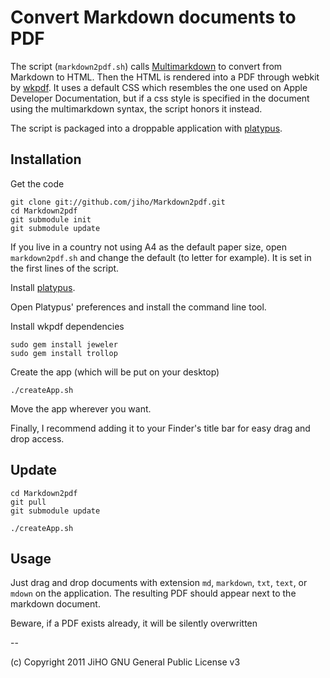 
# Convert Markdown documents to PDF

The script (`markdown2pdf.sh`) calls [Multimarkdown](http://fletcherpenney.net/multimarkdown/ "MultiMarkdown") to convert from Markdown to HTML. Then the HTML is rendered into a PDF through webkit by [wkpdf](http://plessl.github.com/wkpdf/ "wkpdf &mdash; a command line HTML to PDF converter for Mac OS X"). It uses a default CSS which resembles the one used on Apple Developer Documentation, but if a css style is specified in the document using the multimarkdown syntax, the script honors it instead.

The script is packaged into a droppable application with [platypus](http://www.sveinbjorn.org/platypus "Platypus | Sveinbjorn Thordarson").

## Installation

Get the code

	git clone git://github.com/jiho/Markdown2pdf.git
	cd Markdown2pdf
	git submodule init
	git submodule update

If you live in a country not using A4 as the default paper size, open `markdown2pdf.sh` and change the default (to letter for example). It is set in the first lines of the script.

Install [platypus](http://www.sveinbjorn.org/platypus "Platypus | Sveinbjorn Thordarson").

Open Platypus' preferences and install the command line tool.

Install wkpdf dependencies

    sudo gem install jeweler
    sudo gem install trollop

Create the app (which will be put on your desktop)

	./createApp.sh

Move the app wherever you want.

Finally, I recommend adding it to your Finder's title bar for easy drag and drop access.

## Update

	cd Markdown2pdf
	git pull
	git submodule update

	./createApp.sh

## Usage

Just drag and drop documents with extension `md`, `markdown`, `txt`, `text`, or `mdown` on the application. The resulting PDF should appear next to the markdown document.

Beware, if a PDF exists already, it will be silently overwritten

--

(c) Copyright 2011 JiHO
    GNU General Public License v3
